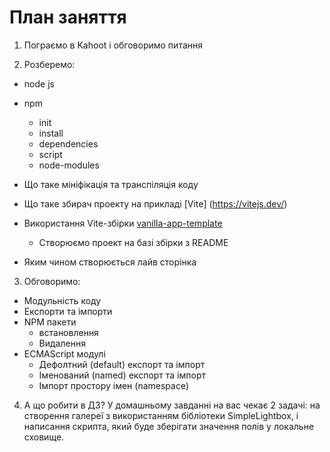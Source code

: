 # План заняття

1. Пограємо в Kahoot і обговоримо питання

2. Розберемо:

- node js
- npm

  - init
  - install
  - dependencies
  - script
  - node-modules

- Що таке мініфікація та транспіляція коду
- Що таке збирач проекту на прикладі [Vite] (https://vitejs.dev/)
- Використання Vite-збірки
  [vanilla-app-template](https://github.com/goitacademy/vanilla-app-template)
  - Створюємо проект на базі збірки з README
- Яким чином створюється лайв сторінка

3. Обговоримо:

- Модульність коду
- Експорти та імпорти
- NPM пакети
  - встановлення
  - Видалення
- ECMAScript модулі
  - Дефолтний (default) експорт та імпорт
  - Іменований (named) експорт та імпорт
  - Імпорт простору імен (namespace)

4. А що робити в ДЗ? У домашньому завданні на вас чекає 2 задачі: на створення
   галереї з використанням бібліотеки SimpleLightbox, і написання скрипта, який
   буде зберігати значення полів у локальне сховище.
